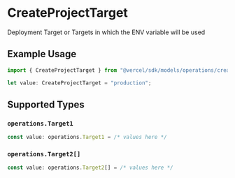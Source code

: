 # CreateProjectTarget

Deployment Target or Targets in which the ENV variable will be used

## Example Usage

```typescript
import { CreateProjectTarget } from "@vercel/sdk/models/operations/createproject.js";

let value: CreateProjectTarget = "production";
```

## Supported Types

### `operations.Target1`

```typescript
const value: operations.Target1 = /* values here */
```

### `operations.Target2[]`

```typescript
const value: operations.Target2[] = /* values here */
```

